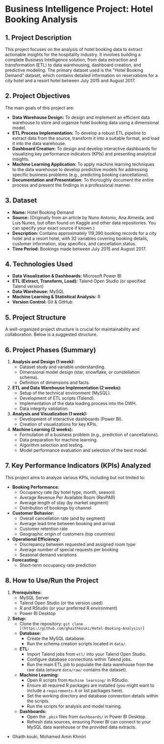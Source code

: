 # Business Intelligence Project: Hotel Booking Analysis

## 1. Project Description

This project focuses on the analysis of hotel booking data to extract actionable insights for the hospitality industry. It involves building a complete Business Intelligence solution, from data extraction and transformation (ETL) to data warehousing, dashboard creation, and predictive modeling. The primary dataset used is the "Hotel Booking Demand" dataset, which contains detailed information on reservations for a city hotel and a resort hotel between July 2015 and August 2017.

## 2. Project Objectives

The main goals of this project are:

* **Data Warehouse Design:** To design and implement an efficient data warehouse to store and organize hotel booking data using a dimensional model.
* **ETL Process Implementation:** To develop a robust ETL pipeline to extract data from the source, transform it into a suitable format, and load it into the data warehouse.
* **Dashboard Creation:** To design and develop interactive dashboards for visualizing key performance indicators (KPIs) and presenting analytical insights.
* **Machine Learning Application:** To apply machine learning techniques to the data warehouse to develop predictive models for addressing specific business problems (e.g., predicting booking cancellations).
* **Documentation and Presentation:** To thoroughly document the entire process and present the findings in a professional manner.

## 3. Dataset

* **Name:** Hotel Booking Demand
* **Source:** (Originally from an article by Nuno Antonio, Ana Almeida, and Luis Nunes, but often found on Kaggle and other data repositories. You can specify your exact source if known.)
* **Description:** Contains approximately 119,390 booking records for a city hotel and a resort hotel, with 32 variables covering booking details, customer information, stay specifics, and cancellation status.
* **Time Period:** Bookings made between July 2015 and August 2017.

## 4. Technologies Used

* **Data Visualization & Dashboards:** Microsoft Power BI
* **ETL (Extract, Transform, Load):** Talend Open Studio (or specified Talend version)
* **Data Warehouse:** MySQL
* **Machine Learning & Statistical Analysis:** R
* **Version Control:** Git & GitHub

## 5. Project Structure

A well-organized project structure is crucial for maintainability and collaboration. Below is a suggested structure.

## 6. Project Phases (Summary)

1.  **Analysis and Design (1 week):**
    * Dataset study and variable understanding.
    * Dimensional model design (star, snowflake, or constellation schema).
    * Definition of dimensions and facts.
2.  **ETL and Data Warehouse Implementation (2 weeks):**
    * Setup of the technical environment (MySQL).
    * Development of ETL scripts (Talend).
    * Implementation of the data loading process into the DWH.
    * Data integrity validation.
3.  **Analysis and Visualization (1 week):**
    * Development of interactive dashboards (Power BI).
    * Creation of visualizations for key KPIs.
4.  **Machine Learning (2 weeks):**
    * Formulation of a business problem (e.g., prediction of cancellations).
    * Data preparation for machine learning.
    * Algorithm selection and testing.
    * Model performance evaluation and selection of the best model.

## 7. Key Performance Indicators (KPIs) Analyzed

This project aims to analyze various KPIs, including but not limited to:

* **Booking Performance:**
    * Occupancy rate (by hotel type, month, season)
    * Average Revenue Per Available Room (RevPAR)
    * Average length of stay (by market segment)
    * Distribution of bookings by channel
* **Customer Behavior:**
    * Overall cancellation rate (and by segment)
    * Average lead time between booking and arrival
    * Customer retention rate
    * Geographic origin of customers (top countries)
* **Operational Efficiency:**
    * Discrepancy between requested and assigned room type
    * Average number of special requests per booking
    * Seasonal demand variations
* **Forecasting:**
    * Short-term occupancy rate prediction

## 8. How to Use/Run the Project

1.  **Prerequisites:**
    * MySQL Server
    * Talend Open Studio (or the version used)
    * R and RStudio (or your preferred R environment)
    * Power BI Desktop
2.  **Setup:**
    * Clone the repository: `git clone [(https://github.com/ghaithkouki/Hotel-Booking-Analysis)]`
    * **Database:**
        * Create the MySQL database.
        * Run the schema creation scripts located in `data/`.
    * **ETL:**
        * Import Talend jobs from `etl/` into your Talend Open Studio.
        * Configure database connections within Talend jobs.
        * Run the main ETL job to populate the data warehouse from the raw data (ensure `data/raw/` contains the dataset).
    * **Machine Learning:**
        * Open R scripts from `Machine learning/` in RStudio.
        * Ensure all required R packages are installed (you might want to include a `requirements.R` or list packages here).
        * Set the working directory and database connection details within the scripts.
        * Run the scripts for analysis and model training.
    * **Dashboards:**
        * Open the `.pbix` files from `dashboards/` in Power BI Desktop.
        * Refresh data sources, ensuring Power BI can connect to your MySQL data warehouse or the provided data extracts.






* Ghaith kouki, Mohamed Amin Khmiri
